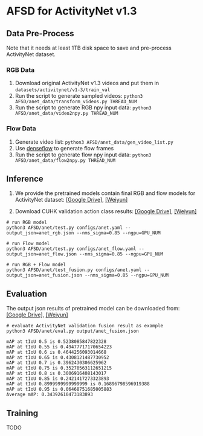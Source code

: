 # AFSD for ActivityNet v1.3

## Data Pre-Process
Note that it needs at least 1TB disk space to save and pre-process ActivityNet dataset.
### RGB Data
1. Download original ActivityNet v1.3 videos and put them in `datasets/activitynet/v1-3/train_val`
2. Run the script to generate sampled videos: `python3 AFSD/anet_data/transform_videos.py THREAD_NUM`
3. Run the script to generate RGB npy input data: `python3 AFSD/anet_data/video2npy.py THREAD_NUM`
### Flow Data
1. Generate video list: `python3 AFSD/anet_data/gen_video_list.py`
2. Use [denseflow](https://github.com/open-mmlab/denseflow) to generate flow frames
3. Run the script to generate flow npy input data: `python3 AFSD/anet_data/flow2npy.py THREAD_NUM`

## Inference
1. We provide the pretrained models contain final RGB and flow models for ActivityNet dataset:
[\[Google Drive\]](https://drive.google.com/drive/folders/1IG51-hMHVsmYpRb_53C85ISkpiAHfeVg?usp=sharing),
[\[Weiyun\]](https://share.weiyun.com/ImV5WYil)

2. Download CUHK validation action class results: [\[Google Drive\]](https://drive.google.com/drive/folders/1It9pGH-iM0gXMRVv_UxVo08vT15yeGFW?usp=sharing),
[\[Weiyun\]](https://share.weiyun.com/mkZl7rWK)

```shell script
# run RGB model 
python3 AFSD/anet/test.py configs/anet.yaml --output_json=anet_rgb.json --nms_sigma=0.85 --ngpu=GPU_NUM 

# run Flow model 
python3 AFSD/anet/test.py configs/anet_flow.yaml --output_json=anet_flow.json --nms_sigma=0.85 --ngpu=GPU_NUM 

# run RGB + Flow model
python3 AFSD/anet/test_fusion.py configs/anet.yaml --output_json=anet_fusion.json --nms_sigma=0.85 --ngpu=GPU_NUM
```
## Evaluation
The output json results of pretrained model can be downloaded from: [\[Google Drive\]](https://drive.google.com/drive/folders/10VCWQi1uXNNpDKNaTVnn7vSD9YVAp8ut?usp=sharing),
[\[Weiyun\]](https://share.weiyun.com/R7RXuFFW)
```shell script
# evaluate ActivityNet validation fusion result as example
python3 AFSD/anet/eval.py output/anet_fusion.json

mAP at tIoU 0.5 is 0.5238085847822328
mAP at tIoU 0.55 is 0.49477717170654223
mAP at tIoU 0.6 is 0.4644256093014668
mAP at tIoU 0.65 is 0.4308121487730952
mAP at tIoU 0.7 is 0.3962430306625962
mAP at tIoU 0.75 is 0.35270563112651215
mAP at tIoU 0.8 is 0.3006916408143017
mAP at tIoU 0.85 is 0.2421417273323893
mAP at tIoU 0.8999999999999999 is 0.16896798596919388
mAP at tIoU 0.95 is 0.06468751685005883
Average mAP: 0.34392610473183893
```

## Training
TODO